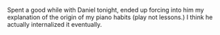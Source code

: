 Spent a good while with Daniel tonight, ended up forcing into him my explanation of the origin of my piano habits (play not lessons.) I think he actually internalized it eventually.
